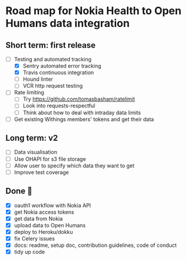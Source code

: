 # Road map for Nokia Health to Open Humans data integration

## Short term: first release

- [ ] Testing and automated tracking
  - [x] Sentry automated error tracking
  - [x] Travis continuous integration
  - [ ] Hound linter
  - [ ] VCR http request testing
- [ ] Rate limiting
  - [ ] Try https://github.com/tomasbasham/ratelimit
  - [ ] Look into requests-respectful
  - [ ] Think about how to deal with intraday data limits
- [ ] Get existing Withings members' tokens and get their data

## Long term: v2

- [ ] Data visualisation
- [ ] Use OHAPI for s3 file storage
- [ ] Allow user to specify which data they want to get
- [ ] Improve test coverage

## Done 🎉

- [x] oauth1 workflow with Nokia API
- [x] get Nokia access tokens
- [x] get data from Nokia
- [x] upload data to Open Humans
- [x] deploy to Heroku/dokku
- [x] fix Celery issues
- [x] docs: readme, setup doc, contribution guidelines, code of conduct
- [x] tidy up code
